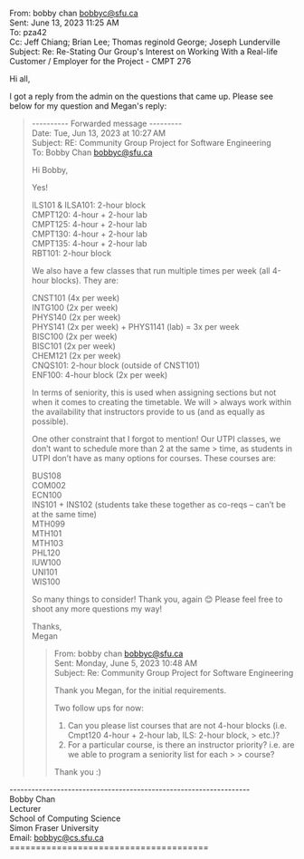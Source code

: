 From: bobby chan <bobbyc@sfu.ca>  
Sent: June 13, 2023 11:25 AM  
To: pza42  
Cc: Jeff Chiang; Brian Lee; Thomas reginold George; Joseph Lunderville  
Subject: Re: Re-Stating Our Group's Interest on Working With a Real-life Customer / Employer for the Project - CMPT 276

Hi all,

I got a reply from the admin on the questions that came up. Please see below for my question and Megan's reply:

> ---------- Forwarded message ---------  
> Date: Tue, Jun 13, 2023 at 10:27 AM  
> Subject: RE: Community Group Project for Software Engineering  
> To: Bobby Chan <bobbyc@sfu.ca>
> 
> Hi Bobby,
>  
> Yes!
>  
> ILS101 & ILSA101: 2-hour block  
> CMPT120: 4-hour + 2-hour lab  
> CMPT125: 4-hour + 2-hour lab  
> CMPT130: 4-hour + 2-hour lab  
> CMPT135: 4-hour + 2-hour lab  
> RBT101: 2-hour block
>  
> We also have a few classes that run multiple times per week (all 4-hour blocks). They are:
>  
> CNST101 (4x per week)  
> INTG100 (2x per week)  
> PHYS140 (2x per week)  
> PHYS141 (2x per week) + PHYS1141 (lab) = 3x per week  
> BISC100 (2x per week)  
> BISC101 (2x per week)  
> CHEM121 (2x per week)  
> CNQS101: 2-hour block (outside of CNST101)  
> ENF100: 4-hour block (2x per week)
>  
> In terms of seniority, this is used when assigning sections but not when it comes to creating the timetable. We will > always work within the availability that instructors provide to us (and as equally as possible).
>  
> One other constraint that I forgot to mention! Our UTPI classes, we don’t want to schedule more than 2 at the same > time, as students in UTPI don’t have as many options for courses. These courses are:
>  
> BUS108  
> COM002  
> ECN100  
> INS101 + INS102 (students take these together as co-reqs – can’t be at the same time)  
> MTH099  
> MTH101  
> MTH103  
> PHL120  
> IUW100  
> UNI101  
> WIS100
>  
> So many things to consider! Thank you, again 😊 Please feel free to shoot any more questions my way!
>  
> Thanks,  
> Megan
> 
> > From: bobby chan <bobbyc@sfu.ca>  
> > Sent: Monday, June 5, 2023 10:48 AM  
> > Subject: Re: Community Group Project for Software Engineering  
> > 
> > Thank you Megan, for the initial requirements.
> > 
> > Two follow ups for now:  
> > 1. Can you please list courses that are not 4-hour blocks (i.e. Cmpt120 4-hour + 2-hour lab, ILS: 2-hour block, > etc.)?
> > 2. For a particular course, is there an instructor priority?  i.e. are we able to program a seniority list for each > > course?
> > 
> > Thank you :)
> 
\------------------------------------------------------------------  
Bobby Chan  
Lecturer  
School of Computing Science  
Simon Fraser University  
Email: bobbyc@cs.sfu.ca  
\======================================
